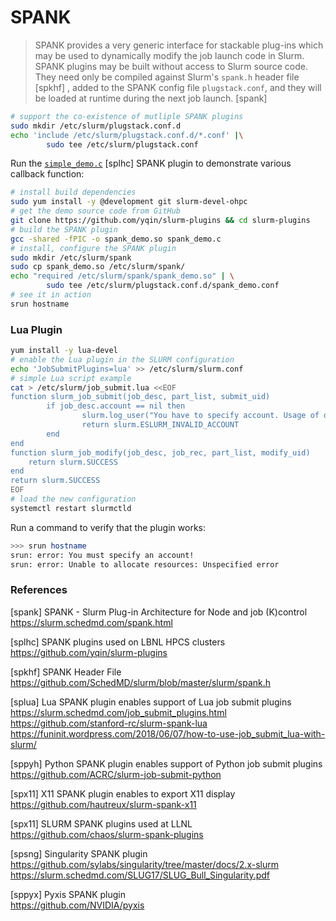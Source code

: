 # SPANK

> SPANK provides a very generic interface for stackable plug-ins which may be
> used to dynamically modify the job launch code in Slurm. SPANK plugins may be
> built without access to Slurm source code. They need only be compiled against
> Slurm's `spank.h` header file [spkhf] , added to the SPANK config file
> `plugstack.conf`, and they will be loaded at runtime during the next job
> launch. [spank]


```bash
# support the co-existence of mutliple SPANK plugins
sudo mkdir /etc/slurm/plugstack.conf.d
echo 'include /etc/slurm/plugstack.conf.d/*.conf' |\
        sudo tee /etc/slurm/plugstack.conf
```

Run the [`simple_demo.c`][demo] [splhc] SPANK plugin to demonstrate various
callback function:

[demo]: https://github.com/yqin/slurm-plugins/blob/master/spank_demo.c

```bash
# install build dependencies
sudo yum install -y @development git slurm-devel-ohpc
# get the demo source code from GitHub
git clone https://github.com/yqin/slurm-plugins && cd slurm-plugins
# build the SPANK plugin
gcc -shared -fPIC -o spank_demo.so spank_demo.c
# install, configure the SPANK plugin
sudo mkdir /etc/slurm/spank
sudo cp spank_demo.so /etc/slurm/spank/
echo "required /etc/slurm/spank/spank_demo.so" | \
        sudo tee /etc/slurm/plugstack.conf.d/spank_demo.conf
# see it in action
srun hostname
```

### Lua Plugin

```bash
yum install -y lua-devel
# enable the Lua plugin in the SLURM configuration
echo 'JobSubmitPlugins=lua' >> /etc/slurm/slurm.conf
# simple Lua script example
cat > /etc/slurm/job_submit.lua <<EOF
function slurm_job_submit(job_desc, part_list, submit_uid)
        if job_desc.account == nil then
                slurm.log_user("You have to specify account. Usage of default accounts is forbidden.")
                return slurm.ESLURM_INVALID_ACCOUNT
        end
end
function slurm_job_modify(job_desc, job_rec, part_list, modify_uid)
    return slurm.SUCCESS
end
return slurm.SUCCESS
EOF
# load the new configuration
systemctl restart slurmctld
```

Run a command to verify that the plugin works:

```bash
>>> srun hostname
srun: error: You must specify an account!
srun: error: Unable to allocate resources: Unspecified error
```


### References

[spank] SPANK - Slurm Plug-in Architecture for Node and job (K)control  
<https://slurm.schedmd.com/spank.html>

[splhc] SPANK plugins used on LBNL HPCS clusters  
<https://github.com/yqin/slurm-plugins>

[spkhf] SPANK Header File  
<https://github.com/SchedMD/slurm/blob/master/slurm/spank.h>

[splua] Lua SPANK plugin enables support of Lua job submit plugins  
<https://slurm.schedmd.com/job_submit_plugins.html>  
<https://github.com/stanford-rc/slurm-spank-lua>  
<https://funinit.wordpress.com/2018/06/07/how-to-use-job_submit_lua-with-slurm/>

[sppyh] Python SPANK plugin enables support of Python job submit plugins  
<https://github.com/ACRC/slurm-job-submit-python>

[spx11] X11 SPANK plugin enables to export X11 display  
<https://github.com/hautreux/slurm-spank-x11>

[spx11] SLURM SPANK plugins used at LLNL  
<https://github.com/chaos/slurm-spank-plugins>

[spsng] Singularity SPANK plugin  
<https://github.com/sylabs/singularity/tree/master/docs/2.x-slurm>  
<https://slurm.schedmd.com/SLUG17/SLUG_Bull_Singularity.pdf>

[sppyx] Pyxis SPANK plugin  
<https://github.com/NVIDIA/pyxis>
